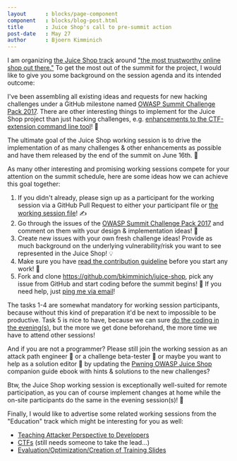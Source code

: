 ```yaml
---
layout      : blocks/page-component
component   : blocks/blog-post.html
title       : Juice Shop's call to pre-summit action
post-date   : May 27
author      : Bjoern Kimminich
---
```


I am organizing
[the Juice Shop track](https://owaspsummit.org/Working-Sessions/Juice-Shop/)
around
["the most trustworthy online shop out there."](https://www.owasp.org/index.php/OWASP_Juice_Shop_Project)
To get the most out of the summit for the project, I would like to give
you some background on the session agenda and its intended outcome:

I've been assembling all existing ideas and requests for new hacking
challenges under a GitHub milestone named [OWASP Summit Challenge Pack
2017](https://github.com/bkimminich/juice-shop/milestone/3). There are
other interesting things to implement for the Juice Shop project than
just hacking challenges, e.g. [enhancements to the
CTF-extension command line tool](https://github.com/bkimminich/juice-shop-ctf/issues?q=is%3Aissue+is%3Aopen+label%3Aenhancement)!
🚩

The ultimate goal of the Juice Shop working session is to drive the
implementation of as many challenges & other enhancements as possible
and have them released by the end of the summit on June 16th. 🏁

As many other interesting and promising working sessions compete for
your attention on the summit schedule, here are some ideas how we can
achieve this goal together:

1. If you didn't already, please sign up as a participant for the
   working session via a GitHub Pull Request to either your participant
   file or
   [the working session file](https://github.com/OWASP/owasp-summit-2017/blob/master/Working-Sessions/Owasp-Projects/Juice-Shop.md)!
   ✍
2. Go through the issues of the
   [OWASP Summit Challenge Pack 2017](https://github.com/bkimminich/juice-shop/milestone/3)
   and comment on them with your design & implementation ideas! 📐
3. Create new issues with your own fresh challenge ideas! Provide as
   much background on the underlying vulnerability/risk you want to see
   represented in the Juice Shop! 💡
4. Make sure you have
   [read the contribution guideline](https://github.com/bkimminich/juice-shop/blob/master/CONTRIBUTING.md)
   before you start any work! 📃
5. Fork and clone <https://github.com/bkimminich/juice-shop>, pick any
   issue from GitHub and start coding before the summit begins! 🍴 If
   you need help, just
   [ping me via email](mailto:bjoern.kimminich@owasp.org)!

The tasks 1-4 are somewhat mandatory for working session participants,
because without this kind of preparation it'd be next to impossible to
be productive. Task 5 is nice to have, because we can sure
[do the coding
in the evening(s)](http://owaspsummit.org/Working-Sessions/Security-Crowdsourcing/Hackathon-Daily-Sessions.html),
but the more we get done beforehand, the more time we have to attend
other sessions!

And if you are not a programmer? Please still join the working session
as an attack path engineer 🏹 or a challenge beta-tester 🐛 or maybe
you want to help as a solution editor 📓 by updating the
[Pwning OWASP Juice Shop](https://www.gitbook.com/book/bkimminich/pwning-owasp-juice-shop/details)
companion guide ebook with hints & solutions to the new challenges?

Btw, the Juice Shop working session is exceptionally well-suited for
remote participation, as you can of course implement changes at home
while the on-site participants do the same in the evening session(s)!
🏡

Finally, I would like to advertise some related working sessions from
the "Education" track which might be interesting for you as well:
- [Teaching Attacker Perspective to Developers](http://owaspsummit.org/Working-Sessions/Education/Teaching-Attacker-Perspective-to-Developers.html)
- [CTFs](http://owaspsummit.org/Working-Sessions/Education/CTFs.html)
  (still needs someone to take the lead...)
- [Evaluation/Optimization/Creation of Training Slides](http://owaspsummit.org/Working-Sessions/Education/Evaluation-Optimization-and-Creation-of-Training-Slides.html)
